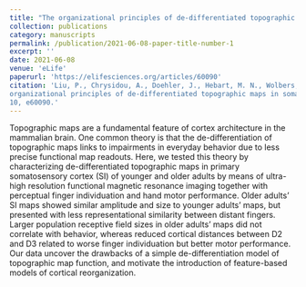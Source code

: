 ```yaml
---
title: "The organizational principles of de-differentiated topographic maps in somatosensory cortex"
collection: publications
category: manuscripts
permalink: /publication/2021-06-08-paper-title-number-1
excerpt: ''
date: 2021-06-08
venue: 'eLife'
paperurl: 'https://elifesciences.org/articles/60090'
citation: 'Liu, P., Chrysidou, A., Doehler, J., Hebart, M. N., Wolbers, T., and Kuehn, E. (2021). The
organizational principles of de-differentiated topographic maps in somatosensory cortex. Elife,
10, e60090.'
---
```


Topographic maps are a fundamental feature of cortex architecture in the mammalian brain. One common theory is that the de-differentiation of topographic maps links to impairments in everyday behavior due to less precise functional map readouts. Here, we tested this theory by characterizing de-differentiated topographic maps in primary somatosensory cortex (SI) of younger and older adults by means of ultra-high resolution functional magnetic resonance imaging together with perceptual finger individuation and hand motor performance. Older adults’ SI maps showed similar amplitude and size to younger adults’ maps, but presented with less representational similarity between distant fingers. Larger population receptive field sizes in older adults’ maps did not correlate with behavior, whereas reduced cortical distances between D2 and D3 related to worse finger individuation but better motor performance. Our data uncover the drawbacks of a simple de-differentiation model of topographic map function, and motivate the introduction of feature-based models of cortical reorganization.